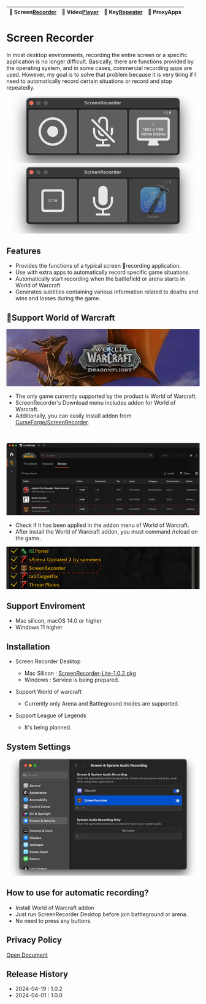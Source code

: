 | 🐻 Screen[Recorder](/ScreenRecorder) | 🐯 Video[Player](/VideoPlayer) | 🐼 Key[Repeater](/KeyRepeater) | 🐥 ProxyApps |
|:----------|:----------|:----------|:----------|

# Screen Recorder
In most desktop environments, recording the entire screen or a specific application is no longer difficult. Basically, there are functions provided by the operating system, and in some cases, commercial recording apps are used. However, my goal is to solve that problem because it is very tiring if I need to automatically record certain situations or record and stop repeatedly.

![](images/recorder-normal.png) 
![](images/recorder-ing.png)

## Features
- Provides the functions of a typical screen recording application.
- Use with extra apps to automatically record specific game situations.
- Automatically start recording when the battlefield or arena starts in World of Warcraft
- Generates subtitles containing various information related to deaths and wins and losses during the game.

## Support World of Warcraft
![](images/wow-dragon-flight.jpg)

- The only game currently supported by the product is World of Warcraft.
- ScreenRecorder's Download menu includes addon for World of Warcraft.
- Additionally, you can easily install addon from [CurseForge/ScreenRecorder](https://www.curseforge.com/wow/addons/screenrecorder).
<br>

![](images/curseforge.png)
<br>

- Check if it has been applied in the addon menu of World of Warcraft.
- After install the World of Warcraft addon, you must command /reload on the game.

![](images/wow-addon.png)



## Support Enviroment
- Mac silicon, macOS 14.0 or higher
- Windows 11 higher

## Installation
- Screen Recorder Desktop
    - Mac Silicon : [ScreenRecorder-Lite-1.0.2.pkg](release/ScreenRecorder-Lite-1.0.2.pkg)
    - Windows : Service is being prepared.

- Support World of warcraft
    - Currently only Arena and Battleground modes are supported.

- Support League of Legends
    - It's being planned.

## System Settings
![](images/recorder-setting.png)


## How to use for automatic recording?
- Install World of Warcraft addon
- Just run ScreenRecorder Desktop before join battleground or arena.
- No need to press any buttons.


## Privacy Policy
[Open Document](policy)


## Release History
- 2024-04-19 : 1.0.2
- 2024-04-01 : 1.0.0


